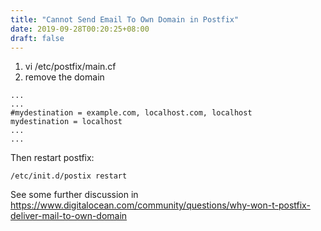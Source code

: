 ```yaml
---
title: "Cannot Send Email To Own Domain in Postfix"
date: 2019-09-28T00:20:25+08:00
draft: false
---
```


1. vi /etc/postfix/main.cf
2. remove the domain

```
...
...
#mydestination = example.com, localhost.com, localhost
mydestination = localhost
...
...
```

Then restart postfix:
```
/etc/init.d/postix restart
```

See some further discussion in https://www.digitalocean.com/community/questions/why-won-t-postfix-deliver-mail-to-own-domain
